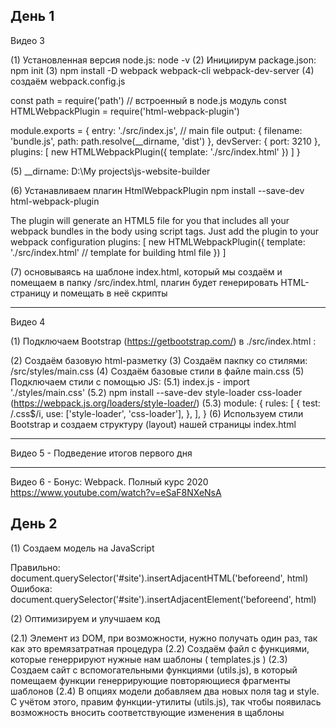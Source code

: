 День 1
-----------------------------------------------------------------------------
Видео 3

(1) Установленная версия node.js: node -v 
(2) Инициирум package.json: npm init
(3) npm install -D webpack webpack-cli webpack-dev-server
(4) создаём webpack.config.js

const path = require('path') // встроенный в node.js модуль
const HTMLWebpackPlugin = require('html-webpack-plugin')

module.exports = {
  entry: './src/index.js', // main file
  output: {
    filename: 'bundle.js',
    path: path.resolve(__dirname, 'dist')
  },
  devServer: {
    port: 3210
  },
  plugins: [
    new HTMLWebpackPlugin({
      template: './src/index.html'
    })
  ]
}

(5) __dirname:  D:\My projects\js-website-builder

(6) Устанавливаем плагин HtmlWebpackPlugin
npm install --save-dev html-webpack-plugin

The plugin will generate an HTML5 file for you that includes all your webpack bundles in the body using script tags. Just add the plugin to your webpack configuration 
  plugins: [
    new HTMLWebpackPlugin({
      template: './src/index.html' // template for building html file
    })
  ]

  (7) основываясь на шаблоне index.html, который мы создаём и помещаем в папку /src/index.html, плагин будет генерировать HTML-страницу и помещать в неё скрипты

-----------------------------------------------------------------------------
Видео 4 

(1) Подключаем Bootstrap (https://getbootstrap.com/) в ./src/index.html :

<link rel="stylesheet" href="https://stackpath.bootstrapcdn.com/bootstrap/4.5.2/css/bootstrap.min.css" integrity="sha384-JcKb8q3iqJ61gNV9KGb8thSsNjpSL0n8PARn9HuZOnIxN0hoP+VmmDGMN5t9UJ0Z" crossorigin="anonymous">

(2) Создаём базовую html-разметку 
(3) Coздаём пакпку со стилями: /src/styles/main.css
(4) Создаём базовые стили в файле main.css
(5) Подключаем стили с помощью JS:
    (5.1) index.js - import './styles/main.css'
    (5.2) npm install --save-dev style-loader css-loader (https://webpack.js.org/loaders/style-loader/)
    (5.3)  module: {
            rules: [
             {
              test: /\.css$/i,
              use: ['style-loader', 'css-loader'],
             },
          ],
        }
(6) Используем стили Bootstrap и cоздаем структуру (layout) нашей страницы index.html

-----------------------------------------------------------------------------
Видео 5 - Подведение итогов первого дня

-----------------------------------------------------------------------------
Видео 6 - Бонус: Webpack. Полный курс 2020
https://www.youtube.com/watch?v=eSaF8NXeNsA

День 2
-----------------------------------------------------------------------------

(1) Создаем модель на JavaScript

Правильно:  document.querySelector('#site').insertAdjacentHTML('beforeend', html)
Ошибока:  document.querySelector('#site').insertAdjacentElement('beforeend', html)

(2) Оптимизируем и улучшаем код

(2.1) Элемент из DOM, при возможности, нужно получать один раз, так как это времязатратная процедура
(2.2) Создаём файл с функциями, которые генеррируют нужные нам шаблоны ( templates.js )
(2.3) Создаем сайт с вспомогательными функциями (utils.js), в который помещаем функции генеррирующие повторяющиеся фрагменты шаблонов
(2.4) В опциях модели добавляем два новых поля tag и style. C учётом этого, правим функции-утилиты (utils.js), так чтобы появилась возможность вносить соответствующие изменения в щаблоны
